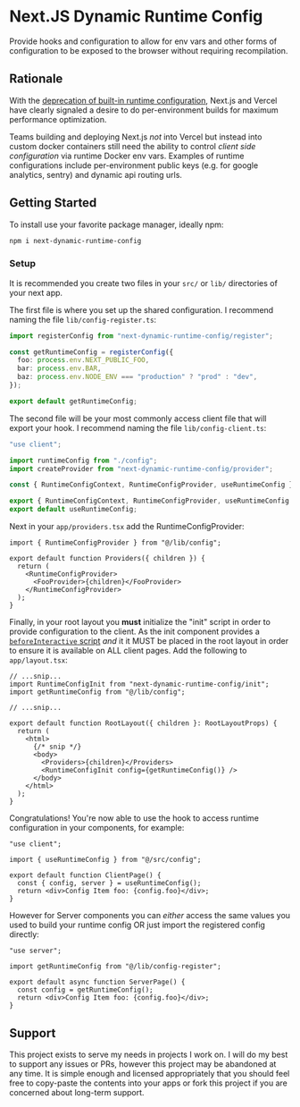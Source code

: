 # Next.JS Dynamic Runtime Config

Provide hooks and configuration to allow for env vars and other forms of configuration to be exposed to the browser without requiring recompilation.

## Rationale

With the [deprecation of built-in runtime configuration](https://nextjs.org/docs/pages/api-reference/next-config-js/runtime-configuration), Next.js and Vercel have clearly signaled a desire to do per-environment builds for maximum performance optimization.

Teams building and deploying Next.js _not_ into Vercel but instead into custom docker containers still need the ability to control _client side configuration_ via runtime Docker env vars. Examples of runtime configurations include per-environment public keys (e.g. for google analytics, sentry) and dynamic api routing urls.

## Getting Started

To install use your favorite package manager, ideally npm:

```bash
npm i next-dynamic-runtime-config
```

### Setup

It is recommended you create two files in your `src/` or `lib/` directories of your next app.

The first file is where you set up the shared configuration. I recommend naming the file `lib/config-register.ts`:

```ts
import registerConfig from "next-dynamic-runtime-config/register";

const getRuntimeConfig = registerConfig({
  foo: process.env.NEXT_PUBLIC_FOO,
  bar: process.env.BAR,
  baz: process.env.NODE_ENV === "production" ? "prod" : "dev",
});

export default getRuntimeConfig;
```

The second file will be your most commonly access client file that will export your hook. I recommend naming the file `lib/config-client.ts`:

```ts
"use client";

import runtimeConfig from "./config";
import createProvider from "next-dynamic-runtime-config/provider";

const { RuntimeConfigContext, RuntimeConfigProvider, useRuntimeConfig } = createProvider(runtimeConfig);

export { RuntimeConfigContext, RuntimeConfigProvider, useRuntimeConfig };
export default useRuntimeConfig;
```

Next in your `app/providers.tsx` add the RuntimeConfigProvider:

```tsx
import { RuntimeConfigProvider } from "@/lib/config";

export default function Providers({ children }) {
  return (
    <RuntimeConfigProvider>
      <FooProvider>{children}</FooProvider>
    </RuntimeConfigProvider>
  );
}
```

Finally, in your root layout you **must** initialize the "init" script in order to provide configuration to the client. As the init component provides a [`beforeInteractive` script](https://nextjs.org/docs/pages/building-your-application/optimizing/scripts#strategy) _and_ it it MUST be placed in the root layout in order to ensure it is available on ALL client pages. Add the following to `app/layout.tsx`:

```tsx
// ...snip...
import RuntimeConfigInit from "next-dynamic-runtime-config/init";
import getRuntimeConfig from "@/lib/config";

// ...snip...

export default function RootLayout({ children }: RootLayoutProps) {
  return (
    <html>
      {/* snip */}
      <body>
        <Providers>{children}</Providers>
        <RuntimeConfigInit config={getRuntimeConfig()} />
      </body>
    </html>
  );
}
```

Congratulations! You're now able to use the hook to access runtime configuration in your components, for example:

```tsx
"use client";

import { useRuntimeConfig } from "@/src/config";

export default function ClientPage() {
  const { config, server } = useRuntimeConfig();
  return <div>Config Item foo: {config.foo}</div>;
}
```

However for Server components you can _either_ access the same values you used to build your runtime config OR just import the registered config directly:

```tsx
"use server";

import getRuntimeConfig from "@/lib/config-register";

export default async function ServerPage() {
  const config = getRuntimeConfig();
  return <div>Config Item foo: {config.foo}</div>;
}
```

## Support

This project exists to serve my needs in projects I work on. I will do my best to support any issues or PRs, however this project may be abandoned at any time. It is simple enough and licensed appropriately that you should feel free to copy-paste the contents into your apps or fork this project if you are concerned about long-term support.
